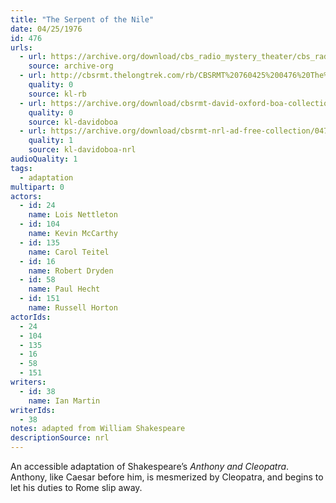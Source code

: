 ```yaml
---
title: "The Serpent of the Nile"
date: 04/25/1976
id: 476
urls: 
  - url: https://archive.org/download/cbs_radio_mystery_theater/cbs_radio_mystery_theater-0451-0500.zip/cbs_radio_mystery_theater-0451-0500%2Fcbsrmt_0476_serpent_of_the_nile.mp3
    source: archive-org
  - url: http://cbsrmt.thelongtrek.com/rb/CBSRMT%20760425%200476%20The%20Serpent%20of%20the%20Nile_wuwm.mp3
    quality: 0
    source: kl-rb
  - url: https://archive.org/download/cbsrmt-david-oxford-boa-collection/CBSRMT-760425-0476-The-Serpent-of-the-Nile-(128-44)_WUWM-FM-{BoA}.mp3
    quality: 0
    source: kl-davidoboa
  - url: https://archive.org/download/cbsrmt-nrl-ad-free-collection/0476%20CBSRMT-760425-0476-The-Serpent-of-the-Nile-(128-44)_WUWM-FM-%7BBoA%7D%20(no%20ads).mp3
    quality: 1
    source: kl-davidoboa-nrl
audioQuality: 1
tags: 
  - adaptation
multipart: 0
actors:  
  - id: 24
    name: Lois Nettleton  
  - id: 104
    name: Kevin McCarthy  
  - id: 135
    name: Carol Teitel  
  - id: 16
    name: Robert Dryden  
  - id: 58
    name: Paul Hecht  
  - id: 151
    name: Russell Horton
actorIds:  
  - 24  
  - 104  
  - 135  
  - 16  
  - 58  
  - 151
writers:  
  - id: 38
    name: Ian Martin
writerIds:  
  - 38
notes: adapted from William Shakespeare
descriptionSource: nrl
---
```

An accessible adaptation of Shakespeare’s *Anthony and Cleopatra*. Anthony, like Caesar before him, is mesmerized by Cleopatra, and begins to let his duties to Rome slip away.
